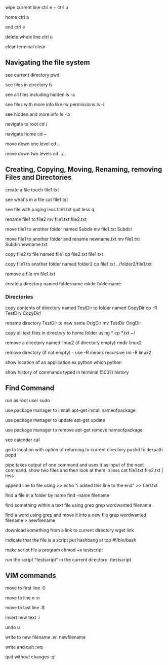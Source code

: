 wipe current line
ctrl e + ctrl u

home
ctrl a

end
ctrl e

delete whole line
ctrl u

clear terminal
clear

## Navigating the file system

see current directory
pwd

see files in directory
ls

see all files including hidden
ls -a

see files with more info like rw permissions
ls -l

see hidden and more info
ls -la

navigate to root
cd /

navigate home
cd ~

move down one level
cd ..

move down two levels
cd ../..

## Creating, Copying, Moving, Renaming, removing Files and Directories

create a file
touch file1.txt

see what's in a file
cat file1.txt

see file with paging
less file1.txt
quit less
q

rename file1 to file2
mv file1.txt file2.txt

move file1 to another folder named Subdir
mv file1.txt Subdir/

move file1 to another folder and rename newname.txt
mv file1.txt Subdir/newname.txt

copy file2 to file named file1
cp file2.txt file1.txt

copy file1 to another folder named folder2
cp file1.txt ../folder2/file1.txt

remove a file
rm file1.txt

create a directory named foldername
mkdir foldername

### Directories

copy contents of directory named TestDir to folder named CopyDir
cp -R TestDir/ CopyDir/

rename directory TestDir to new name OrigDir
mv TestDir OrigDir

copy all text files in directory to home folder using *
cp *.txt ~/

remove a directory named linux2 (if directory empty)
rmdir linux2

remove directory (if not empty) - use -R means recursive
rm -R linux2

show location of an application ex python
which python

show history of commands typed in terminal (500?)
history

## Find Command







run as root user
sudo

use package manager to install
apt-get install nameofpackage

use package manager to update
apt-get update

use package manager to remove
apt-get remove nameofpackage

see calendar
cal

go to location with option of returning to current directory
pushd folderpath
popd

pipe takes output of one command and uses it as input of the next command. show two files and then look at them in less
cat file1.txt file2.txt | less

append line to file using >>
echo "i added this line to the end" >> file1.txt

find a file in a folder by name
find -name filename

find something within a text file using grep
grep wordwanted filename

find a word using grep and move it into a new file
grep wordwanted filename > newfilename

download something from a link to current directory
wget link

indicate that the file is a script put hashbang at top
#!/bin/bash

make script file a program
chmod +x testscript

run the script "testscript" in the current directory
./testscript


## VIM commands

move to first line
:0

move to line n
:n

move to last line
:$

insert new text
:i

undo
u

write to new filename
:w! newfilename

write and quit
:wq

quit without changes
:q!


